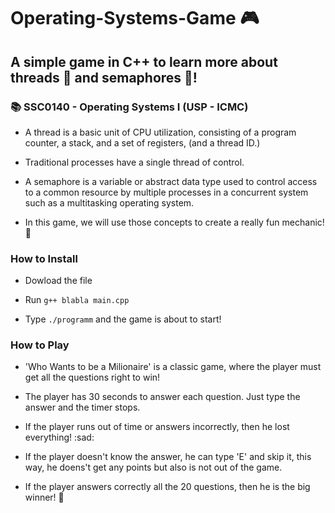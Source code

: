 # Operating-Systems-Game 🎮

## A simple game in C++ to learn more about threads 🧵 and semaphores 🚦! 

### :books: SSC0140 - Operating Systems I (USP - ICMC)

- A thread is a basic unit of CPU utilization, consisting of a program counter, a stack, and a set of registers, (and a thread ID.)

- Traditional processes have a single thread of control.

- A semaphore is a variable or abstract data type used to control access to a common resource by multiple processes in a concurrent system such as a multitasking operating system.

- In this game, we will use those concepts to create a really fun mechanic! 🥳


### How to Install
- Dowload the file

- Run `g++ blabla main.cpp` 

- Type `./programm` and the game is about to start!


### How to Play
- 'Who Wants to be a Milionaire' is a classic game, where the player must get all the questions right to win!

- The player has 30 seconds to answer each question. Just type the answer and the timer stops.

- If the player runs out of time or answers incorrectly, then he lost everything! :sad:

- If the player doesn't know the answer, he can type 'E' and skip it, this way, he doens't get any points but also is not out of the game.

- If the player answers correctly all the 20 questions, then he is the big winner! 🥳 